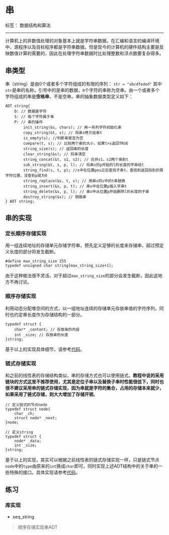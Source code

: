 # 串

标签： 数据结构和算法

---

计算机上的非数值处理的对象基本上就是字符串数据。在汇编和语言的编译环境中，源程序以及目标程序都是字符串数据。但是现今的计算机的硬件结构主要是反映数值计算的需要的，因此在处理字符串数据时比处理整数和浮点数要复杂得多。

## 串类型
串（string）是由0个或者多个字符组成的有限的序列：
    ```str = "abcdfeded"```
其中`str`是串的名称，引号中的是串的数据，`0`个字符的串称为空串。由一个或者多个字符组成的串是**空格串**，不是空串。串的抽象数据类型定义如下：

    ADT string{
        D: // 数据是字符
        S: // 每个字符属于串
        P: // 串的操作
            init_string(&s, chars); // 用一系列字符初始化串
            copy_string(&t, s); // 将串s拷贝给串t
            is_empty(s); //判断串是否为空
            compare(t, s); // 比较两个串的大小，如果t>s返回TRUE
            string_size(s); // 返回串的长度
            clear_string(&s); // 将串清空
            string_concat(&t, s1, s2); // 合并s1，s2两个串到t
            sub_string(&t, s, p, l); // 将串s的p开始的l的长度的字串给t
            string_find(s, t, p); //s中在位置pos之后查找子串t，查找到返回找到的首字符位置，没查到p就为0
            string_replace(&s, t, v); // 用串v将s中的t串替换
            string_insert(&s, p, t); // 串s中在位置p插入字串t
            string_delete(&s, p, l); // 串s中从位置p开始删除l的长度的子串
            destroy_string(&s); // 销毁串
    } ADT string;

## 串的实现
### 定长顺序存储实现
用一组连续地址的存储单元存储字符串，预先定义足够的长度来存储串，超过预定义长度的部分将发生截断。
```
#define max_string_size 255
typedef unsigned char string[max_string_size+1];
```
由于这种做法很不灵活，对于超过`max_string_size`的部分会发生截断，因此这地方不再讨论。

### 顺序存储实现
利用动态分配堆空间的方式，以一组地址连续的存储单元存放串值的字符序列，同时也约定串长度作为存储结构的一部分。
```
typedef struct {
    char* _content; // 存放串的内容
    int _size; // 存放串的长度
}string;
```
基于以上的实现具体细节，请参考[代码](https://github.com/pengqiang-gs/algorithms/tree/master/chapter03/)。

### 链式存储实现
和之前的线性表的存储结构类似，串的存储方式也可以使用链式。**教程中说的采用链块的方式这里不推荐使用，尤其是定位子串以及替换子串时性能很低下，同时也很不建议采用串的链式存储实现，因为串就是字符的集合，占用的存储本来就少，如果采用了链式存储，则大大增加了存储开销**。
```
// 定义链式的节点node
typedef struct node{
    char _ch;
    struct node* _next;
}node;

// 定义string
typedef struct {
    node* _data;
    int _size;
}string;
```
基于以上的实现，其实可以根据之前线性表的链式存储实现一样，只是链式节点`node`中的`type`由原来的`int`换成`char`即可，同时实现上述ADT结构中的关于串的一些特殊的接口。具体实现请参考[代码](https://github.com/pengqiang-gs/algorithms/tree/master/chapter03/)。

## 练习
### 库实现
- seq_string
> 顺序存储实现串ADT


